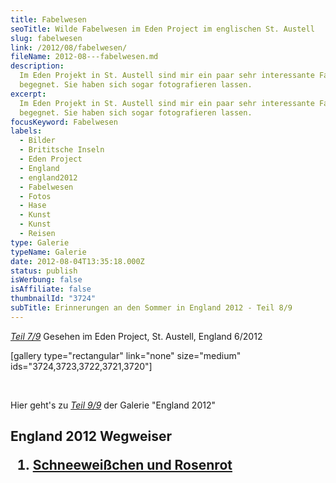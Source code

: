 ```yaml
---
title: Fabelwesen
seoTitle: Wilde Fabelwesen im Eden Project im englischen St. Austell
slug: fabelwesen
link: /2012/08/fabelwesen/
fileName: 2012-08---fabelwesen.md
description:
  Im Eden Projekt in St. Austell sind mir ein paar sehr interessante Fabelwesen
  begegnet. Sie haben sich sogar fotografieren lassen.
excerpt:
  Im Eden Projekt in St. Austell sind mir ein paar sehr interessante Fabelwesen
  begegnet. Sie haben sich sogar fotografieren lassen.
focusKeyword: Fabelwesen
labels:
  - Bilder
  - Brititsche Inseln
  - Eden Project
  - England
  - england2012
  - Fabelwesen
  - Fotos
  - Hase
  - Kunst
  - Kunst
  - Reisen
type: Galerie
typeName: Galerie
date: 2012-08-04T13:35:18.000Z
status: publish
isWerbung: false
isAffiliate: false
thumbnailId: "3724"
subTitle: Erinnerungen an den Sommer in England 2012 - Teil 8/9
---
```


<em> [Teil 7/9](/2012/08/eden-project-2/) </em> Gesehen im Eden Project, St.
Austell, England 6/2012

[gallery type="rectangular" link="none" size="medium"
ids="3724,3723,3722,3721,3720"]

&nbsp;

Hier geht's zu <em> [Teil 9/9](/2012/08/schneeweis-und-rosenrot/) </em> der
Galerie "England 2012"

## England 2012 Wegweiser<ol><li> [Schneeweißchen und Rosenrot](http://wp.me/p533wO-Ry) </li></ol>
